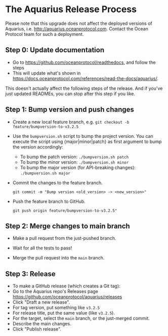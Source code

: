 <!--
Copyright 2021 Ocean Protocol Foundation
SPDX-License-Identifier: Apache-2.0
-->

# The Aquarius Release Process

Please note that this upgrade does not affect the deployed versions of Aquarius, i.e. http://aquarius.oceanprotocol.com. Contact the Ocean Protocol team for such a deployment.

## Step 0: Update documentation

- Go to https://github.com/oceanprotocol/readthedocs, and follow the steps
- This will update what's shown in https://docs.oceanprotocol.com/references/read-the-docs/aquarius/.

This doesn't actually affect the following steps of the release. And if you've just updated READMEs, you can stop after this step if you like.

## Step 1: Bump version and push changes

- Create a new local feature branch, e.g. `git checkout -b feature/bumpversion-to-v3.2.5`

- Use the `bumpversion.sh` script to bump the project version. You can execute the script using {major|minor|patch} as first argument to bump the version accordingly:

  - To bump the patch version: `./bumpversion.sh patch`
  - To bump the minor version: `./bumpversion.sh minor`
  - To bump the major version (for API-breaking changes): `./bumpversion.sh major`

- Commit the changes to the feature branch.

  `git commit -m "Bump version <old_version> -> <new_version>"`

- Push the feature branch to GitHub.

  `git push origin feature/bumpversion-to-v3.2.5"`

## Step 2: Merge changes to main branch

- Make a pull request from the just-pushed branch.

- Wait for all the tests to pass!

- Merge the pull request into the `main` branch.

## Step 3: Release

- To make a GitHub release (which creates a Git tag):
- Go to the Aquarius repo's Releases page <https://github.com/oceanprotocol/aquarius/releases>
- Click "Draft a new release".
- For tag version, put something like `v3.2.5`
- For release title, put the same value (like `v3.2.5`).
- For the target, select the `main` branch, or the just-merged commit.
- Describe the main changes.
- Click "Publish release".
